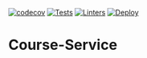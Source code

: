 [![codecov](https://codecov.io/gh/Ubademy-2021/Course-Service/branch/master/graph/badge.svg?token=cNmHrwQdvP)](https://app.codecov.io/gh/Ubademy-2021/Course-Service)
[![Tests](https://github.com/Ubademy-2021/Course-Service/actions/workflows/test.yml/badge.svg)](https://github.com/Ubademy-2021/Course-Service/actions/workflows/test.yml)
[![Linters](https://github.com/Ubademy-2021/Course-Service/actions/workflows/linters.yml/badge.svg)](https://github.com/Ubademy-2021/Course-Service/actions/workflows/linters.yml)
[![Deploy](https://github.com/Ubademy-2021/Course-Service/actions/workflows/deploy.yml/badge.svg)](https://github.com/Ubademy-2021/Course-Service/actions/workflows/deploy.yml)

# Course-Service
